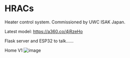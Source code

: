 # HRACs
Heater control system. Commissioned by UWC ISAK Japan.

Latest model:
https://a360.co/4jRzeHo

Flask server and ESP32 to talk......

Home V1
![image](https://github.com/user-attachments/assets/279d69a2-7a64-4333-b0d8-a5c61138310a)
